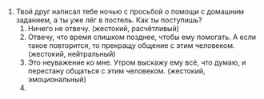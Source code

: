 1. Твой друг написал тебе ночью с просьбой о помощи с домашним заданием, а ты уже лёг в постель. Как ты поступишь?
	1. Ничего не отвечу. (жестокий, расчётливый)
	2. Отвечу, что время слишком позднее, чтобы ему помогать. А если такое повторится, то прекращу общение с этим человеком. (жестокий, нейтральный)
	3. Это неуважение ко мне. Утром выскажу ему всё, что думаю, и перестану общаться с этим человеком. (жестокий, эмоциональный)
	4. 